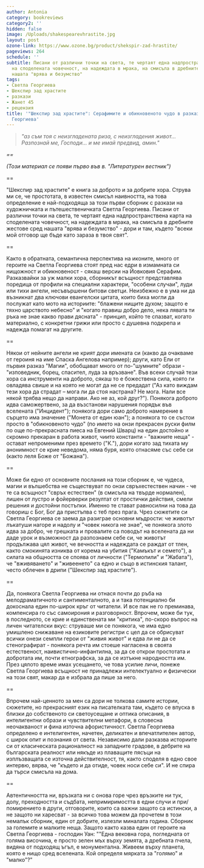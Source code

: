 ```yaml
---
author: Antonia
category: bookreviews
category2: ''
hidden: false
image: /Uploads/shakespearevhrastite.jpg
layout: post
ozone-link: https://www.ozone.bg/product/shekspir-zad-hrastite/
pageviews: 264
schedule: ''
subtitle: Писани от различни точки на света, те чертаят една надпространствена карта
  на споделената човечност, на надеждата в мрака, на смисъла в дребните жестове сред
  нашата "врява и безумство"
tags:
- Светла Георгиева
- Шекспир зад храстите
- разкази
- Жанет 45
- рецензия
title: '"Шекспир зад храстите": Серафимите и обикновеното чудо в разказите на Светла
  Георгиева'
---
```


> *"аз съм тоя с неизгладената риза, с неизгладения живот… Разпознай ме, Господи… и ме имай предвид, амин."*

*\==*

*(Този материал се появи първо във в. "Литературен вестник")*

\==

"Шекспир зад храстите" е книга за доброто и за добрите хора. Струва ми се, че простотата, в известен смисъл наивността, на това определение е най-подходяща за този първи сборник с разкази на художничката и пътешественичката Светла Георгиева. Писани от различни точки на света, те чертаят една надпространствена карта на споделената човечност, на надеждата в мрака, на смисъла в дребните жестове сред нашата "врява и безумство" - дори и там, където "всеки мой отговор ще бъде като зараза в твоя свят".

\==

Както в обратната, семантична перспектива на иконите, много от героите на Светла Георгиева стоят пред нас едри в измамната си нищожност и обикновеност - сякаш версии на Йовковия Серафим. Разказвайки за уж малки хора, сборникът всъщност представлява поредица от профили на специални характери, "особени случаи", луди или тихи ангели, несъвършени битови светци. Неизбежно е в ума ни да възникнат два ключови евангелски цитата, които биха могли да послужат като мото на историите: "блажени нищите духом; защото е тяхно царството небесно" и "когато правиш добро дело, нека лявата ти ръка не знае какво прави дясната" - принцип, който те спазват, когато материално, с конкретни грижи или просто с душевна подкрепа и надежда помагат на другите.

\==

Някои от нейните ангели не крият дори имената си (какво да очакваме от героиня на име Спаска Ангелова например); други, като Ели от първия разказ "Магии", обобщават много от по-"шумните" образи - "изповедник, борец, спасител, луда за връзване". Във всеки случай тези хора са инструменти на доброто, сякаш то е божествена сила, която ги овладява свише и на която не могат да не се предадат ("Аз като виждам тези хора да страдат – мога ли да стоя настрана? Не мога. Нали все някой трябва нещо да направи. Ако не аз, кой друг?"). Понякога доброто идва саможертвено, за да възстанови нарушения порядък във вселената ("Инцидент"); понякога дори само доброто намерение в сърцето има значение ("Монета от един юан"); а понякога то се състои просто в "обикновеното чудо" (по името на онзи прекрасен руски филм по още по-прекрасната пиеса на Евгений Шварц) на един достойно и скромно прекаран в работа живот, чиито константи - "важните неща" - остават непроменими през времето ("К."), дори когато зад тихата му анонимност се крие неведома, няма буря, която отнасяме със себе си (както леля Боже от "Божана").

\==

Може би едно от основните послания на този сборник е, че чудеса, магии и вълшебства не съществуват по онзи свръхестествен начин - че те са всъщност "свръх естествен" (в смисъла на твърде нормален), лишен от лустро и фойерверки резултат от простички действия, смели решения и достойни постъпки. Именно те стават равносилни на това да говориш с Бог, Бог да пристъпва с теб през прага. Чрез сюжетите си Светла Георгиева се заема да разиграе основни мъдрости: че животът лъкатуши нагоре и надолу и "човек никога не знае", че понякога злото идва за добро, че грешката и провалите са поводът на вселената да ни даде урок и възможност да разпознаем себе си, че животът продължава цял живот, че вечността и надеждата се раждат от тлен, както смокинята изниква от корема на убития ("Камъкът и семето"), а силата на общността се споява от личности ("Термопили" и "Жабата"), че "вживяването" и "живеенето" са едно и също в истинския талант, често облечен в дрипи ("Шекспир зад храстите").

\==

Да, понякога Светла Георгиева ни отнася почти до ръба на мелодраматичното и сантименталното, а и така потенциално би докоснала един по-широк кръг от читатели. И все пак не го преминава, компенсира го със самоирония и разговорност. Впрочем, може би тук, в последното, се крие и единствената ми "критика", по-скоро въпрос на личен читателски вкус: струваше ми се понякога, че има едно умишлено снижаване на езиковите регистри с цел да се обрисуват всички онези семпли герои от "живия живот" и едва ли не да се стенографират - понякога речта им стоеше нагласена в своята естественост, наивистично-инфантилна, за да се открои простотата и добротата им, почти етнографска, за да се изтъкне народността им. През цялото време имах усещането, че това усилие личи, понеже Светла Георгиева всъщност не принадлежи интелектуално и физически на този свят, макар да е избрала да пише за него.

\==

Впрочем най-ценното за мен са дори не толкова самите истории, сюжетите, но прекрасният език на писателката там, където се впуска в близки до собственото си светоусещане и оптика описания, в интелигентни образи и чувствителни метафори, в словесна неочакваност и фина източна афористичност. Светла Георгиева определено е интелигентен, начетен, деликатен и впечатлителен автор, с широк опит и познания от света. Независимо дали разказва историите си от класическата рационалност на западните градове, в дебрите на българската реалност или някъде из плаващите пясъци на изплъзващата се източна действителност, тя, както споделя в едно свое интервю, вярва, че "където и да отиде, човек носи себе си". И не спира да търси смисъла на дома.

\==

Автентичността ни, връзката ни с онова горе чрез връзките ни тук, долу, преходността и съдбата, непримиримостта в едни случи и при/помирението в други, отговорите, които са важни защото са истински, а не защото ни харесват - за всичко това можем да прочетем в този немалък сборник, един от добрите, излезли миналата година. Сборник за големите и малките неща. Защото както казва един от героите на Светла Георгиева - господин Уан: ""Една вековна гора, погледната от голяма височина, е просто зелен мъх върху земята, а дребната пчела, видяна от подходящ ъгъл, е монументална. Живеем върху планета, която е нищо сред вселената. Кой определя мярката за "голямо" и "малко"?"